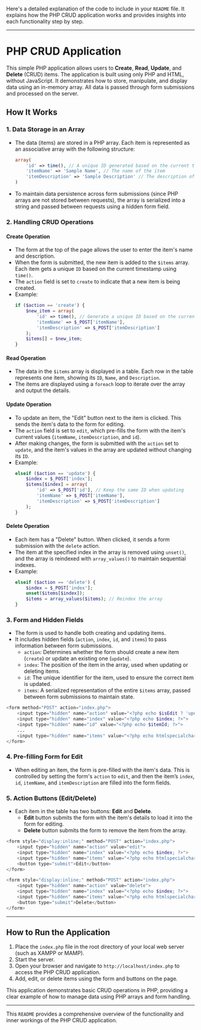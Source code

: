 Here's a detailed explanation of the code to include in your `README` file. It explains how the PHP CRUD application works and provides insights into each functionality step by step.

---

# PHP CRUD Application

This simple PHP application allows users to **Create**, **Read**, **Update**, and **Delete** (CRUD) items. The application is built using only PHP and HTML, without JavaScript. It demonstrates how to store, manipulate, and display data using an in-memory array. All data is passed through form submissions and processed on the server.

## How It Works

### 1. **Data Storage in an Array**
- The data (items) are stored in a PHP array. Each item is represented as an associative array with the following structure:
  ```php
  array(
      'id' => time(), // A unique ID generated based on the current timestamp
      'itemName' => 'Sample Name', // The name of the item
      'itemDescription' => 'Sample Description' // The description of the item
  )
  ```

- To maintain data persistence across form submissions (since PHP arrays are not stored between requests), the array is serialized into a string and passed between requests using a hidden form field.

### 2. **Handling CRUD Operations**

#### **Create Operation**
- The form at the top of the page allows the user to enter the item's name and description.
- When the form is submitted, the new item is added to the `$items` array. Each item gets a unique `ID` based on the current timestamp using `time()`.
- The `action` field is set to `create` to indicate that a new item is being created.
- Example:
  ```php
  if ($action == 'create') {
      $new_item = array(
          'id' => time(), // Generate a unique ID based on the current timestamp
          'itemName' => $_POST['itemName'],
          'itemDescription' => $_POST['itemDescription']
      );
      $items[] = $new_item;
  }
  ```

#### **Read Operation**
- The data in the `$items` array is displayed in a table. Each row in the table represents one item, showing its `ID`, `Name`, and `Description`.
- The items are displayed using a `foreach` loop to iterate over the array and output the details.

#### **Update Operation**
- To update an item, the "Edit" button next to the item is clicked. This sends the item's data to the form for editing.
- The `action` field is set to `edit`, which pre-fills the form with the item's current values (`itemName`, `itemDescription`, and `id`).
- After making changes, the form is submitted with the `action` set to `update`, and the item's values in the array are updated without changing its `ID`.
- Example:
  ```php
  elseif ($action == 'update') {
      $index = $_POST['index'];
      $items[$index] = array(
          'id' => $_POST['id'], // Keep the same ID when updating
          'itemName' => $_POST['itemName'],
          'itemDescription' => $_POST['itemDescription']
      );
  }
  ```

#### **Delete Operation**
- Each item has a "Delete" button. When clicked, it sends a form submission with the `delete` action.
- The item at the specified index in the array is removed using `unset()`, and the array is reindexed with `array_values()` to maintain sequential indexes.
- Example:
  ```php
  elseif ($action == 'delete') {
      $index = $_POST['index'];
      unset($items[$index]);
      $items = array_values($items); // Reindex the array
  }
  ```

### 3. **Form and Hidden Fields**
- The form is used to handle both creating and updating items.
- It includes hidden fields (`action`, `index`, `id`, and `items`) to pass information between form submissions.
  - `action`: Determines whether the form should create a new item (`create`) or update an existing one (`update`).
  - `index`: The position of the item in the array, used when updating or deleting items.
  - `id`: The unique identifier for the item, used to ensure the correct item is updated.
  - `items`: A serialized representation of the entire `$items` array, passed between form submissions to maintain state.

```php
<form method="POST" action="index.php">
    <input type="hidden" name="action" value="<?php echo $isEdit ? 'update' : 'create'; ?>">
    <input type="hidden" name="index" value="<?php echo $index; ?>">
    <input type="hidden" name="id" value="<?php echo $itemId; ?>">
    ...
    <input type="hidden" name="items" value="<?php echo htmlspecialchars(serialize($items)); ?>">
</form>
```

### 4. **Pre-filling Form for Edit**
- When editing an item, the form is pre-filled with the item's data. This is controlled by setting the form's `action` to `edit`, and then the item’s `index`, `id`, `itemName`, and `itemDescription` are filled into the form fields.

### 5. **Action Buttons (Edit/Delete)**
- Each item in the table has two buttons: **Edit** and **Delete**.
  - **Edit** button submits the form with the item's details to load it into the form for editing.
  - **Delete** button submits the form to remove the item from the array.
  
```php
<form style="display:inline;" method="POST" action="index.php">
    <input type="hidden" name="action" value="edit">
    <input type="hidden" name="index" value="<?php echo $index; ?>">
    <input type="hidden" name="items" value="<?php echo htmlspecialchars(serialize($items)); ?>">
    <button type="submit">Edit</button>
</form>

<form style="display:inline;" method="POST" action="index.php">
    <input type="hidden" name="action" value="delete">
    <input type="hidden" name="index" value="<?php echo $index; ?>">
    <input type="hidden" name="items" value="<?php echo htmlspecialchars(serialize($items)); ?>">
    <button type="submit">Delete</button>
</form>
```

---

## How to Run the Application

1. Place the `index.php` file in the root directory of your local web server (such as XAMPP or MAMP).
2. Start the server.
3. Open your browser and navigate to `http://localhost/index.php` to access the PHP CRUD application.
4. Add, edit, or delete items using the form and buttons on the page.

This application demonstrates basic CRUD operations in PHP, providing a clear example of how to manage data using PHP arrays and form handling.

--- 

This `README` provides a comprehensive overview of the functionality and inner workings of the PHP CRUD application.